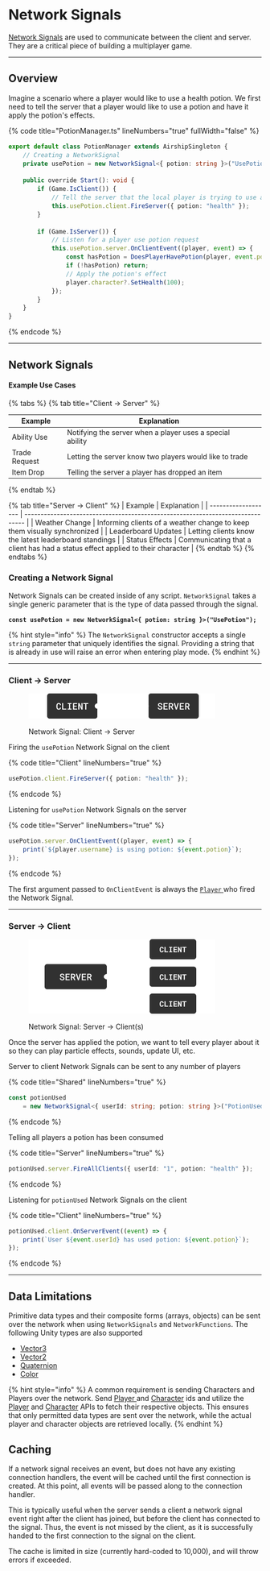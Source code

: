 # Network Signals

[Network Signals](network-signals.md#network-signals) are used to communicate between the client and server. They are a critical piece of building a multiplayer game.&#x20;

***

## Overview

Imagine a scenario where a player would like to use a health potion. We first need to tell the server that a player would like to use a potion and have it apply the potion's effects.

{% code title="PotionManager.ts" lineNumbers="true" fullWidth="false" %}
```typescript
export default class PotionManager extends AirshipSingleton {
    // Creating a NetworkSignal
    private usePotion = new NetworkSignal<{ potion: string }>("UsePotion");

    public override Start(): void {
        if (Game.IsClient()) {
            // Tell the server that the local player is trying to use a potion
            this.usePotion.client.FireServer({ potion: "health" });
        }

        if (Game.IsServer()) {
            // Listen for a player use potion request
            this.usePotion.server.OnClientEvent((player, event) => {
                const hasPotion = DoesPlayerHavePotion(player, event.potion);
                if (!hasPotion) return;
                // Apply the potion's effect
                player.character?.SetHealth(100);
            });
        }
    }
}
```
{% endcode %}

***

## Network Signals

#### Example Use Cases

{% tabs %}
{% tab title="Client -> Server" %}
<table><thead><tr><th>Example</th><th>Explanation</th><th data-hidden></th></tr></thead><tbody><tr><td>Ability Use</td><td>Notifying the server when a player uses a special ability</td><td></td></tr><tr><td>Trade Request</td><td>Letting the server know two players would like to trade</td><td></td></tr><tr><td>Item Drop</td><td>Telling the server a player has dropped an item</td><td></td></tr></tbody></table>
{% endtab %}

{% tab title="Server -> Client" %}
| Example             | Explanation                                                                    |
| ------------------- | ------------------------------------------------------------------------------ |
| Weather Change      | Informing clients of a weather change to keep them visually synchronized       |
| Leaderboard Updates | Letting clients know the latest leaderboard standings                          |
| Status Effects      | Communicating that a client has had a status effect applied to their character |
{% endtab %}
{% endtabs %}

### Creating a Network Signal

Network Signals can be created inside of any script. `NetworkSignal` takes a single generic parameter that is the type of data passed through the signal.

<pre class="language-typescript" data-title="Shared" data-line-numbers data-full-width="false"><code class="lang-typescript"><strong>const usePotion = new NetworkSignal&#x3C;{ potion: string }>("UsePotion");
</strong></code></pre>

{% hint style="info" %}
The `NetworkSignal` constructor accepts a single `string` parameter that uniquely identifies the signal. Providing a string that is already in use will raise an error when entering play mode.
{% endhint %}

***

### Client -> Server

<figure><img src="../.gitbook/assets/RemoteEventClient.png" alt="" width="371"><figcaption><p>Network Signal: Client -> Server</p></figcaption></figure>

Firing the `usePotion` Network Signal on the client

{% code title="Client" lineNumbers="true" %}
```typescript
usePotion.client.FireServer({ potion: "health" });
```
{% endcode %}

Listening for `usePotion` Network Signals on the server

{% code title="Server" lineNumbers="true" %}
```typescript
usePotion.server.OnClientEvent((player, event) => {
    print(`${player.username} is using potion: ${event.potion}`);
});
```
{% endcode %}

The first argument passed to `OnClientEvent` is always the [`Player` ](https://ref.airship.gg/classes/Player.html)who fired the Network Signal.

***

### Server -> Client

<figure><img src="../.gitbook/assets/RemoteEventServer.png" alt="" width="371"><figcaption><p>Network Signal: Server -> Client(s)</p></figcaption></figure>

Once the server has applied the potion, we want to tell every player about it so they can play particle effects, sounds, update UI, etc.

Server to client Network Signals can be sent to any number of players

{% code title="Shared" lineNumbers="true" %}
```typescript
const potionUsed 
    = new NetworkSignal<{ userId: string; potion: string }>("PotionUsed");
```
{% endcode %}

Telling all players a potion has been consumed

{% code title="Server" lineNumbers="true" %}
```typescript
potionUsed.server.FireAllClients({ userId: "1", potion: "health" });
```
{% endcode %}

Listening for `potionUsed` Network Signals on the client

{% code title="Client" lineNumbers="true" %}
```typescript
potionUsed.client.OnServerEvent((event) => {
    print(`User ${event.userId} has used potion: ${event.potion}`);
});
```
{% endcode %}

***

## Data Limitations

Primitive data types and their composite forms (arrays, objects) can be sent over the network when using `NetworkSignals` and `NetworkFunctions`.  The following Unity types are also supported

* [Vector3](https://docs.unity3d.com/ScriptReference/Vector3.html)
* [Vector2](https://docs.unity3d.com/ScriptReference/Vector2.html)
* [Quaternion](https://docs.unity3d.com/ScriptReference/Quaternion.html)
* [Color](https://docs.unity3d.com/ScriptReference/Color.html)

{% hint style="info" %}
A common requirement is sending Characters and Players over the network. Send [Player ](https://ref.airship.gg/classes/Player.html)and [Character](https://ref.airship.gg/classes/Character.html) ids and utilize the [Player](https://ref.airship.gg/classes/PlayersSingleton.html) and [Character](https://ref.airship.gg/classes/CharactersSingleton.html) APIs to fetch their respective objects. This ensures that only permitted data types are sent over the network, while the actual player and character objects are retrieved locally.
{% endhint %}

## Caching

If a network signal receives an event, but does not have any existing connection handlers, the event will be cached until the first connection is created. At this point, all events will be passed along to the connection handler.

This is typically useful when the server sends a client a network signal event right after the client has joined, but before the client has connected to the signal. Thus, the event is not missed by the client, as it is successfully handed to the first connection to the signal on the client.

The cache is limited in size (currently hard-coded to 10,000), and will throw errors if exceeded.
